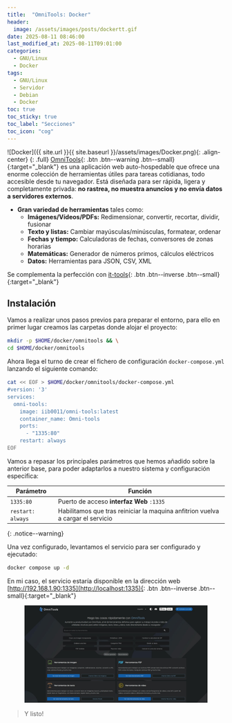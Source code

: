 ```yaml
---
title:  "OmniTools: Docker"
header:
  image: /assets/images/posts/dockertt.gif
date: 2025-08-11 08:46:00
last_modified_at: 2025-08-11T09:01:00
categories:
  - GNU/Linux
  - Docker
tags:
  - GNU/Linux
  - Servidor
  - Debian
  - Docker
toc: true
toc_sticky: true
toc_label: "Secciones"
toc_icon: "cog"
---
```


![Docker]({{ site.url }}{{ site.baseurl }}/assets/images/Docker.png){: .align-center}
{: .full}
[OmniTools](https://github.com/iib0011/omni-tools/){: .btn .btn--warning .btn--small}{:target="_blank"} es una aplicación web auto-hospedable que ofrece una enorme colección de herramientas útiles para tareas cotidianas, todo accesible desde tu navegador. Está diseñada para ser rápida, ligera y completamente privada: **no rastrea, no muestra anuncios y no envía datos a servidores externos**.

 - **Gran variedad de herramientas** tales como:
   - **Imágenes/Vídeos/PDFs:** Redimensionar, convertir, recortar, dividir, fusionar
   - **Texto y listas:** Cambiar mayúsculas/minúsculas, formatear, ordenar
   - **Fechas y tiempo:** Calculadoras de fechas, conversores de zonas horarias
   - **Matemáticas:** Generador de números primos, cálculos eléctricos
   - **Datos:** Herramientas para JSON, CSV, XML

Se complementa la perfección con [it-tools](https://lordpedal.github.io/gnu/linux/docker/ittools-docker/){: .btn .btn--inverse .btn--small}{:target="_blank"}

## Instalación

Vamos a realizar unos pasos previos para preparar el entorno, para ello en primer lugar creamos las carpetas donde alojar el proyecto:

```bash
mkdir -p $HOME/docker/omnitools && \
cd $HOME/docker/omnitools
```

Ahora llega el turno de crear el fichero de configuración `docker-compose.yml` lanzando el siguiente comando:

```bash
cat << EOF > $HOME/docker/omnitools/docker-compose.yml
#version: '3'
services:
  omni-tools:
    image: iib0011/omni-tools:latest
    container_name: Omni-tools
    ports:
      - "1335:80"
    restart: always
EOF
```

Vamos a repasar los principales parámetros que hemos añadido sobre la anterior base, para poder adaptarlos a nuestro sistema y configuración especifica:

| Parámetro | Función |
| ------ | ------ |
| `1335:80` | Puerto de acceso **interfaz Web** `:1335` |
| `restart: always` | Habilitamos que tras reiniciar la maquina anfitrion vuelva a cargar el servicio |
{: .notice--warning}

Una vez configurado, levantamos el servicio para ser configurado y ejecutado:

```bash
docker compose up -d
```

En mi caso, el servicio estaría disponible en la dirección web [http://192.168.1.90:1335](http://localhost:1335){: .btn .btn--inverse .btn--small}{:target="_blank"}

<figure>
    <a href="/assets/images/posts/omnitools.jpg"><img src="/assets/images/posts/omnitools.jpg"></a>
</figure>

> Y listo!

